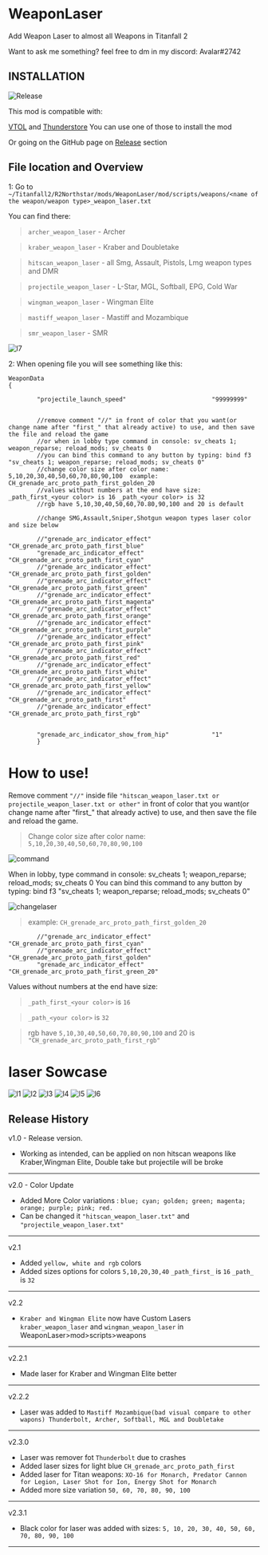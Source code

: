 # WeaponLaser
Add Weapon Laser to almost all Weapons in Titanfall 2

Want to ask me something? feel free to dm in my discord: Avalar#2742
## INSTALLATION
![Release](https://user-images.githubusercontent.com/37307454/152735835-2719edc2-7c3e-4615-9522-97f49684a823.png)

This mod is compatible with:

[VTOL](https://github.com/BigSpice/VTOL) and [Thunderstore](https://northstar.thunderstore.io/) You can use one of those to install the mod

Or going on the GitHub page on [Release](https://github.com/Strykus/WeaponLaser/releases) section 

## File location and Overview

1: Go to `~/Titanfall2/R2Northstar/mods/WeaponLaser/mod/scripts/weapons/<name of the weapon/weapon type>_weapon_laser.txt`

You can find there:

>`archer_weapon_laser` - Archer

>`kraber_weapon_laser` - Kraber and Doubletake

>`hitscan_weapon_laser` - all Smg, Assault, Pistols, Lmg weapon types and DMR

>`projectile_weapon_laser` - L-Star, MGL, Softball, EPG, Cold War 

>`wingman_weapon_laser` - Wingman Elite

>`mastiff_weapon_laser` - Mastiff and Mozambique

>`smr_weapon_laser` - SMR

![l7](https://user-images.githubusercontent.com/37307454/153056715-45371570-f04d-4b5e-928a-52f783abc704.gif)


2: When opening file you will see something like this: 

    WeaponData
    {

            "projectile_launch_speed"                        "99999999"

   
            //remove comment "//" in front of color that you want(or change name after "first_" that already active) to use, and then save the file and reload the game 
            //or when in lobby type command in console: sv_cheats 1; weapon_reparse; reload_mods; sv_cheats 0
            //you can bind this command to any button by typing: bind f3 "sv_cheats 1; weapon_reparse; reload_mods; sv_cheats 0"
            //change color size after color name: 5,10,20,30,40,50,60,70,80,90,100  example: CH_grenade_arc_proto_path_first_golden_20
            //values without numbers at the end have size: _path_first_<your color> is 16 _path_<your color> is 32
            //rgb have 5,10,30,40,50,60,70.80,90,100 and 20 is default
   
            //change SMG,Assault,Sniper,Shotgun weapon types laser color and size below
    
            //"grenade_arc_indicator_effect"                    "CH_grenade_arc_proto_path_first_blue"
            "grenade_arc_indicator_effect"                    "CH_grenade_arc_proto_path_first_cyan"
            //"grenade_arc_indicator_effect"                    "CH_grenade_arc_proto_path_first_golden"
            //"grenade_arc_indicator_effect"                    "CH_grenade_arc_proto_path_first_green"
            //"grenade_arc_indicator_effect"                    "CH_grenade_arc_proto_path_first_magenta"
            //"grenade_arc_indicator_effect"                    "CH_grenade_arc_proto_path_first_orange"
            //"grenade_arc_indicator_effect"                    "CH_grenade_arc_proto_path_first_purple"
            //"grenade_arc_indicator_effect"                    "CH_grenade_arc_proto_path_first_pink"
            //"grenade_arc_indicator_effect"                    "CH_grenade_arc_proto_path_first_red"
            //"grenade_arc_indicator_effect"                    "CH_grenade_arc_proto_path_first_white"
            //"grenade_arc_indicator_effect"                    "CH_grenade_arc_proto_path_first_yellow"
            //"grenade_arc_indicator_effect"                    "CH_grenade_arc_proto_path_first"
            //"grenade_arc_indicator_effect"                    "CH_grenade_arc_proto_path_first_rgb"


            "grenade_arc_indicator_show_from_hip"            "1"
            }


# How to use!

 Remove comment `"//"` inside file `"hitscan_weapon_laser.txt or projectile_weapon_laser.txt or other"` in front of color that you want(or change name after "first_" that already
 active) to use, and then save the file and reload the game.
> Change color size after color name: `5,10,20,30,40,50,60,70,80,90,100` 

![command](https://user-images.githubusercontent.com/37307454/153057185-7a8706fb-6a18-41e2-8500-6f6b8ba2d104.gif)

When in lobby, type command in console: sv_cheats 1; weapon_reparse; reload_mods; sv_cheats 0
 You can bind this command to any button by typing: bind f3 "sv_cheats 1; weapon_reparse; reload_mods; sv_cheats 0"

![changelaser](https://user-images.githubusercontent.com/37307454/153057465-0ba63d97-7692-4ef8-b368-87f0c9ac77e8.gif)

>example: `CH_grenade_arc_proto_path_first_golden_20`

            //"grenade_arc_indicator_effect"                    "CH_grenade_arc_proto_path_first_cyan"
            //"grenade_arc_indicator_effect"                    "CH_grenade_arc_proto_path_first_golden"
            "grenade_arc_indicator_effect"                    "CH_grenade_arc_proto_path_first_green_20"

 Values without numbers at the end have size: 

>`_path_first_<your color>` is `16`

>`_path_<your color>` is `32`

>rgb have `5,10,30,40,50,60,70,80,90,100` and 20 is `"CH_grenade_arc_proto_path_first_rgb"`



# laser Sowcase


![l1](https://user-images.githubusercontent.com/37307454/153057081-d1b9dcf9-c200-4d77-a2e0-b6d5db7ba8f5.gif)
![l2](https://user-images.githubusercontent.com/37307454/153056977-7039e983-97e3-49e3-bbd4-dc90d2e78efa.gif) 
![l3](https://user-images.githubusercontent.com/37307454/153056911-0c214e56-8157-41b6-8d4c-8a6134e36ec7.gif)
![l4](https://user-images.githubusercontent.com/37307454/153056871-9abef28c-3051-4e9b-b74f-b4ae86ddae41.gif)
![l5](https://user-images.githubusercontent.com/37307454/153056807-4556324e-653a-49df-8eb0-4a38508f32d3.gif)
![l6](https://user-images.githubusercontent.com/37307454/153056737-5503dec8-a8d2-4349-8f2b-4a2df455685f.gif)

## Release History
v1.0 - Release version. 
- Working as intended, can be applied on non hitscan weapons like Kraber,Wingman Elite, Double take but projectile will be broke
---------------------------------------

v2.0 - Color Update
- Added More Color variations : `blue; cyan; golden; green; magenta; orange; purple; pink; red.`
- Can be changed it `"hitscan_weapon_laser.txt"` and `"projectile_weapon_laser.txt"`
---------------------------------------
v2.1
- Added `yellow, white and rgb` colors
- Added sizes options for colors `5,10,20,30,40` `_path_first_` is `16` `_path_` is `32`
---------------------------------------
v2.2
- `Kraber and Wingman Elite` now have Custom Lasers `kraber_weapon_laser` and `wingman_weapon_laser` in WeaponLaser>mod>scripts>weapons
---------------------------------------
v2.2.1
- Made laser for Kraber and Wingman Elite better
---------------------------------------
v2.2.2
- Laser was added to `Mastiff Mozambique(bad visual compare to other wapons) Thunderbolt, Archer, Softball, MGL and Doubletake`

---------------------------------------
v2.3.0
- Laser was remover fot `Thunderbolt` due to crashes
- Added laser sizes for light blue `CH_grenade_arc_proto_path_first`
- Added laser for Titan weapons: `XO-16 for Monarch, Predator Cannon for Legion, Laser Shot for Ion, Energy Shot for Monarch`
- Added more size variation `50, 60, 70, 80, 90, 100`
---------------------------------------
v2.3.1
- Black color for laser was added with sizes: `5, 10, 20, 30, 40, 50, 60, 70, 80, 90, 100`
---------------------------------------